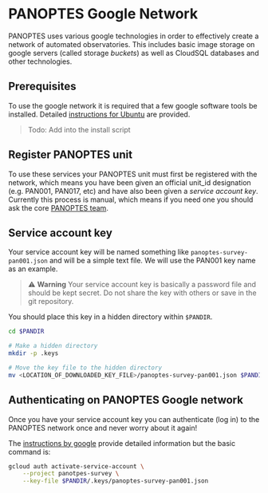 # PANOPTES Google Network

PANOPTES uses various google technologies in order to effectively
create a network of automated observatories. This includes basic 
image storage on google servers (called storage _buckets_) as well
as CloudSQL databases and other technologies.

## Prerequisites

To use the google network it is required that a few google software 
tools be installed. Detailed [instructions for Ubuntu](https://cloud.google.com/sdk/docs/downloads-apt-get) are provided.

> Todo: Add into the install script

## Register PANOPTES unit

To use these services your PANOPTES unit must first be registered 
with the network, which means you have been given an official unit_id 
designation (e.g. PAN001, PAN017, etc) and have also been given a 
_service account key_. Currently this process is manual, which means
if you need one you should ask the core [PANOPTES team](https://projectpanoptes.org/contact.html).

## Service account key

Your service account key will be named something like `panoptes-survey-pan001.json` and will be a simple text file. We will use the PAN001 key name as an example.

> :warning: **Warning** Your service account key is basically a password file and should be kept secret. Do not share the key with others or save in the git repository.

You should place this key in a hidden directory within `$PANDIR`.

```bash
cd $PANDIR

# Make a hidden directory
mkdir -p .keys  

# Move the key file to the hidden directory
mv <LOCATION_OF_DOWNLOADED_KEY_FILE>/panoptes-survey-pan001.json $PANDIR/.keys/
```

## Authenticating on PANOPTES Google network

Once you have your service account key you can authenticate (log in) to the PANOPTES network once and never worry about it again!

The [instructions by google](https://cloud.google.com/sdk/gcloud/reference/auth/activate-service-account) provide detailed information but the basic command is:

```bash
gcloud auth activate-service-account \
	--project panotpes-survey \
	--key-file $PANDIR/.keys/panoptes-survey-pan001.json
```